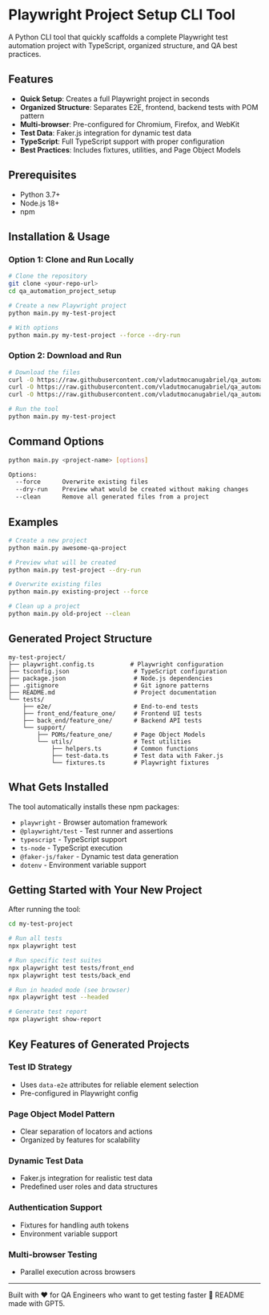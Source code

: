 # Playwright Project Setup CLI Tool

A Python CLI tool that quickly scaffolds a complete Playwright test automation project with TypeScript, organized structure, and QA best practices.

## Features

- **Quick Setup**: Creates a full Playwright project in seconds
- **Organized Structure**: Separates E2E, frontend, backend tests with POM pattern
- **Multi-browser**: Pre-configured for Chromium, Firefox, and WebKit
- **Test Data**: Faker.js integration for dynamic test data
- **TypeScript**: Full TypeScript support with proper configuration
- **Best Practices**: Includes fixtures, utilities, and Page Object Models

## Prerequisites

- Python 3.7+
- Node.js 18+
- npm

## Installation & Usage

### Option 1: Clone and Run Locally

```bash
# Clone the repository
git clone <your-repo-url>
cd qa_automation_project_setup

# Create a new Playwright project
python main.py my-test-project

# With options
python main.py my-test-project --force --dry-run
```

### Option 2: Download and Run

```bash
# Download the files
curl -O https://raw.githubusercontent.com/vladutmocanugabriel/qa_automation_project_setup/main/main.py
curl -O https://raw.githubusercontent.com/vladutmocanugabriel/qa_automation_project_setup/main/project_setup_helpers.py
curl -O https://raw.githubusercontent.com/vladutmocanugabriel/qa_automation_project_setup/main/files_setup_helpers.py

# Run the tool
python main.py my-test-project
```

## Command Options

```bash
python main.py <project-name> [options]

Options:
  --force      Overwrite existing files
  --dry-run    Preview what would be created without making changes
  --clean      Remove all generated files from a project
```

## Examples

```bash
# Create a new project
python main.py awesome-qa-project

# Preview what will be created
python main.py test-project --dry-run

# Overwrite existing files
python main.py existing-project --force

# Clean up a project
python main.py old-project --clean
```

## Generated Project Structure

```
my-test-project/
├── playwright.config.ts          # Playwright configuration
├── tsconfig.json                  # TypeScript configuration
├── package.json                   # Node.js dependencies
├── .gitignore                     # Git ignore patterns
├── README.md                      # Project documentation
└── tests/
    ├── e2e/                       # End-to-end tests
    ├── front_end/feature_one/     # Frontend UI tests
    ├── back_end/feature_one/      # Backend API tests
    └── support/
        ├── POMs/feature_one/      # Page Object Models
        └── utils/                 # Test utilities
            ├── helpers.ts         # Common functions
            ├── test-data.ts       # Test data with Faker.js
            └── fixtures.ts        # Playwright fixtures
```

## What Gets Installed

The tool automatically installs these npm packages:
- `playwright` - Browser automation framework
- `@playwright/test` - Test runner and assertions
- `typescript` - TypeScript support
- `ts-node` - TypeScript execution
- `@faker-js/faker` - Dynamic test data generation
- `dotenv` - Environment variable support

## Getting Started with Your New Project

After running the tool:

```bash
cd my-test-project

# Run all tests
npx playwright test

# Run specific test suites
npx playwright test tests/front_end
npx playwright test tests/back_end

# Run in headed mode (see browser)
npx playwright test --headed

# Generate test report
npx playwright show-report
```

## Key Features of Generated Projects

### Test ID Strategy
- Uses `data-e2e` attributes for reliable element selection
- Pre-configured in Playwright config

### Page Object Model Pattern
- Clear separation of locators and actions
- Organized by features for scalability

### Dynamic Test Data
- Faker.js integration for realistic test data
- Predefined user roles and data structures

### Authentication Support
- Fixtures for handling auth tokens
- Environment variable support

### Multi-browser Testing
- Parallel execution across browsers

---

Built with ❤️ for QA Engineers who want to get testing faster 🚀
README made with GPT5.

